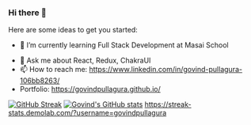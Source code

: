 ### Hi there 👋


<!-- **GovindPullagura/GovindPullagura** is a ✨ _special_ ✨ repository because its `README.md` (this file) appears on your GitHub profile. -->

Here are some ideas to get you started:

<!-- - 🔭 I’m currently working on ... -->
- 🌱 I’m currently learning Full Stack Development at Masai School
<!-- - 👯 I’m looking to collaborate on ... -->
<!-- - 🤔 I’m looking for help with ... -->
- 💬 Ask me about React, Redux, ChakraUI
- 📫 How to reach me: https://www.linkedin.com/in/govind-pullagura-106bb8263/
- Portfolio: https://govindpullagura.github.io/
<!-- - 😄 Pronouns: ... -->
<!-- - ⚡ Fun fact: ... -->
[![GitHub Streak](https://github-readme-streak-stats.herokuapp.com?user=GovindPullagura)](https://git.io/streak-stats)
[![Govind's GitHub stats](https://github-readme-stats.vercel.app/api?username=GovindPullagura)](https://github.com/GovindPullagura/github-readme-stats)
https://streak-stats.demolab.com/?username=govindpullagura
